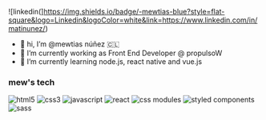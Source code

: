 ![linkedin(]https://img.shields.io/badge/-mewtias-blue?style=flat-square&logo=Linkedin&logoColor=white&link=https://www.linkedin.com/in/matinunez/)

- 👋 hi, I’m @mewtias núñez 🇨🇱
- 🔭 I’m currently working as Front End Developer @ propulsoW
- 🌱 I’m currently learning node.js, react native and vue.js

### mew's tech
![html5](https://img.shields.io/badge/html5-red?style=for-the-badge&logo=html5&color=FF7900&logoColor=white)
![css3](https://img.shields.io/badge/CSS3-blue?style=for-the-badge&logo=css3)
![javascript](https://img.shields.io/badge/javascript-red?style=for-the-badge&logo=javascript&color=F7DF1E&logoColor=222)
![react](https://img.shields.io/badge/react-red?style=for-the-badge&logo=react&color=61DAFB&logoColor=white)
![css modules](https://img.shields.io/badge/CSS%20Modules-black?style=for-the-badge&logo=css-modules)
![styled components](https://img.shields.io/badge/styled%20components-red?style=for-the-badge&logo=styled-components&color=2a3c44)
![sass](https://img.shields.io/badge/sass-red?style=for-the-badge&logo=sass&color=cd6799&logoColor=white)
